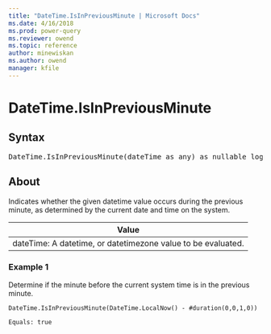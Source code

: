 ```yaml
---
title: "DateTime.IsInPreviousMinute | Microsoft Docs"
ms.date: 4/16/2018
ms.prod: power-query
ms.reviewer: owend
ms.topic: reference
author: minewiskan
ms.author: owend
manager: kfile
---
```

# DateTime.IsInPreviousMinute

## Syntax

<pre>
DateTime.IsInPreviousMinute(dateTime as any) as nullable logical  
</pre>
  
## About  
Indicates whether the given datetime value occurs during the previous minute, as determined by the current date and time on the system.  
  
|Value|  
|---------|  
|dateTime: A datetime, or datetimezone value to be evaluated.|  
  
### Example 1  
Determine if the minute before the current system time is in the previous minute.  
  
```powerquery-m
DateTime.IsInPreviousMinute(DateTime.LocalNow() - #duration(0,0,1,0))  
```  
  
```powerquery-m
Equals: true  
```  
